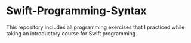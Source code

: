 # Swift-Programming-Syntax
This repository includes all programming exercises that I practiced while taking an introductory course for Swift programming. 
